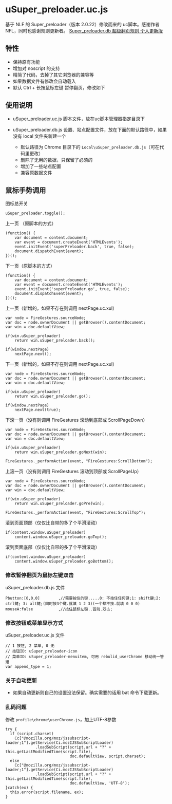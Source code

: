 uSuper_preloader.uc.js
======================

基于 NLF 的 Super_preloader（版本 2.0.22）修改而来的 uc脚本。感谢作者 NFL，同时也感谢规则更新者。 [Super\_preloader.db 超级翻页规则 个人更新版](http://www.kafan.cn/forum.php?mod=viewthread&tid=1235297)

## 特性

 - 保持原有功能
 - 增加对 noscript 的支持
 - 精简了代码，去掉了其它浏览器的兼容等
 - 如果数据文件有修改会自动载入
 - 默认 Ctrl + 长按鼠标左键 暂停翻页，修改如下

## 使用说明

 - uSuper_preloader.uc.js 脚本文件，放在uc脚本管理器指定目录下
 - uSuper_preloader.db.js 设置、站点配置文件，放在下面的默认路径中，如果没有 local 文件夹新建一个

     - 默认路径为 Chrome 目录下的 `Local\uSuper_preloader.db.js`（可在代码里更改）
     - 删除了无用的数据，只保留了必须的
     - 增加了一些站点配置
     - 兼容原数据文件

## 鼠标手势调用

图标总开关

    uSuper_preloader.toggle();

上一页 （原脚本的方式）

    (function() {
        var document = content.document;
        var event = document.createEvent('HTMLEvents');
        event.initEvent('superPreloader.back', true, false);
        document.dispatchEvent(event);
    })();

下一页（原脚本的方式）

    (function() {
        var document = content.document;
        var event = document.createEvent('HTMLEvents');
        event.initEvent('superPreloader.go', true, false);
        document.dispatchEvent(event);
    })();


上一页（新增的，如果不存在则调用 nextPage.uc.xul）

    var node = FireGestures.sourceNode;
    var doc = node.ownerDocument || getBrowser().contentDocument;
    var win = doc.defaultView;

    if(win.uSuper_preloader)
        return win.uSuper_preloader.back();

    if(window.nextPage)
        nextPage.next();

下一页（新增的，如果不存在则调用 nextPage.uc.xul）

    var node = FireGestures.sourceNode;
    var doc = node.ownerDocument || getBrowser().contentDocument;
    var win = doc.defaultView;

    if(win.uSuper_preloader)
        return win.uSuper_preloader.go();

    if(window.nextPage)
        nextPage.next(true);


下滚一页（没有则调用 FireGestures 滚动到底部或 ScrollPageDown）

    var node = FireGestures.sourceNode;
    var doc = node.ownerDocument || getBrowser().contentDocument;
    var win = doc.defaultView;

    if(win.uSuper_preloader)
        return win.uSuper_preloader.goNext(win);

    FireGestures._performAction(event, "FireGestures:ScrollBottom");

上滚一页（没有则调用 FireGestures 滚动到顶部或 ScrollPageUp）

    var node = FireGestures.sourceNode;
    var doc = node.ownerDocument || getBrowser().contentDocument;
    var win = doc.defaultView;

    if(win.uSuper_preloader)
        return win.uSuper_preloader.goPre(win);

    FireGestures._performAction(event, "FireGestures:ScrollTop");


滚到页面顶部（仅仅比自带的多了个平滑滚动）

    if(content.window.uSuper_preloader)
        content.window.uSuper_preloader.goTop();

滚到页面底部（仅仅比自带的多了个平滑滚动）

    if(content.window.uSuper_preloader)
        content.window.uSuper_preloader.goBottom();


### 修改暂停翻页为鼠标左键双击

uSuper_preloader.db.js 文件

    Pbutton:[0,0,0]        ,//需要按住的键.....0: 不按住任何键;1: shift鍵;2: ctrl鍵; 3: alt鍵;(同时按3个键.就填 1 2 3)(一个都不按.就填 0 0 0)
    mouseA:false           ,//按住鼠标左键..否则.双击;

### 修改按钮或菜单显示方式

uSuper_preloader.uc.js 文件

    // 1 按钮, 2 菜单, 0 无
    // 按钮ID: uSuper_preloader-icon
    // 菜单ID: uSuper_preloader-menuitem, 可用 rebulid_userChrome 移动统一管理
    var append_type = 1;

### 关于自动更新

 - 如果自动更新则自己的设置没法保留。确实需要的话用 bat 命令下载更新。

### 乱码问题

修改 `profile\chrome\userChrome.js`，加上UTF-8参数

    try {
      if (script.charset)
        Cc["@mozilla.org/moz/jssubscript-loader;1"].getService(Ci.mozIJSSubScriptLoader)
                 .loadSubScript(script.url + "?" + this.getLastModifiedTime(script.file),
                                doc.defaultView, script.charset);
      else
        Cc["@mozilla.org/moz/jssubscript-loader;1"].getService(Ci.mozIJSSubScriptLoader)
                 .loadSubScript(script.url + "?" + this.getLastModifiedTime(script.file),
                                doc.defaultView, 'UTF-8');
    }catch(ex) {
      this.error(script.filename, ex);
    }